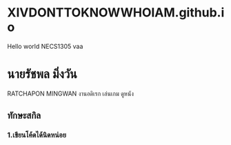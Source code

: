 # XIVDONTTOKNOWWHOIAM.github.io
 
Hello world NECS1305 vaa
<h1>นายรัชพล มิ่งวัน</h1>
RATCHAPON MINGWAN
งานอดิเรก เล่นเกม ดูหนัง
<h2>ทักษะสกิล</h2>
<h3>1.เขียนโค้ดได้นิดหน่อย</h3>
